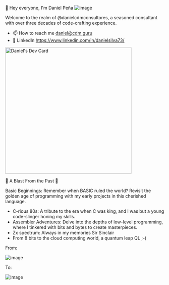 👋 Hey everyone, I'm  Daniel Peña
![image](https://user-images.githubusercontent.com/31433247/235291475-3930f790-1a60-4152-9c81-e104d801077d.png)


Welcome to the realm of @danielcdmconsultores, a seasoned consultant with over three decades of code-crafting experience. 

- 📫 How to reach me daniel@cdm.guru
- 🔗 LinkedIn https://www.linkedin.com/in/danielsilva73/


<a href="https://app.daily.dev/danielmega"><img src="https://api.daily.dev/devcards/2edb2edb176a4bafaf815213b2a56cdb.png?r=3b4" width="400" alt="Daniel's Dev Card"/></a>


📼 A Blast From the Past 📼

Basic Beginnings: Remember when BASIC ruled the world? Revisit the golden age of programming with my early projects in this cherished language.

+ C-rious 80s: A tribute to the era when C was king, and I was but a young code-slinger honing my skills.
+ Assembler Adventures: Delve into the depths of low-level programming, where I tinkered with bits and bytes to create masterpieces.
+ Zx spectrum: Always in my memories Sir Sinclair
+ From 8 bits to the cloud computing world, a quantum leap QL ;-)

From:

![image](https://user-images.githubusercontent.com/31433247/235291552-e4dd4dde-8b61-4521-a3bc-9a89db985a34.png)

To:

![image](https://user-images.githubusercontent.com/31433247/235291621-b5ebf1f5-3f45-4d22-9c03-0567c50651bc.png)
